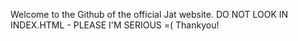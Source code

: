 Welcome to the Github of the official Jat website. 
DO NOT LOOK IN INDEX.HTML - PLEASE I'M SERIOUS =(
Thankyou!
